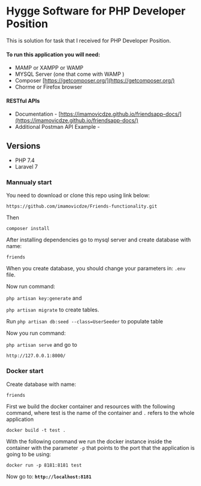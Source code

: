 # Hygge Software for PHP Developer Position 

This is solution for task that I received for PHP Developer Position.

#### To run this application you will need:
- MAMP or XAMPP or WAMP
- MYSQL Server (one that come with WAMP ) 
- Composer [https://getcomposer.org/](https://getcomposer.org/)
- Chorme or Firefox browser

#### RESTful APIs
- Documentation -  [https://imamovicdze.github.io/friendsapp-docs/](https://imamovicdze.github.io/friendsapp-docs/)
- Additional Postman API Example - 

## Versions
* PHP 7.4
* Laravel 7

### Mannualy start

You need to download or clone this repo using link below:

`https://github.com/imamovicdze/Friends-functionality.git`

Then

`composer install`

After installing dependencies go to mysql server and create database with name:

`friends`

When you create database, you should change your parameters in: `.env` file.

Now run command:
 
`php artisan key:generate` and 
 
`php artisan migrate` to create tables.

Run `php artisan db:seed --class=UserSeeder` to populate table 

Now you run command: 

`php artisan serve` and go to 

`http://127.0.0.1:8000/`

### Docker start

Create database with name:

`friends`

First we build the docker container and resources with the following command, where test is the name of the container
and `.` refers to the whole application

`docker build -t test .`

With the following command we run the docker instance inside the container with the parameter `-p`
that points to the port that the application is going to be using:

`docker run -p 8181:8181 test`

Now go to: **`http://localhost:8181`**
